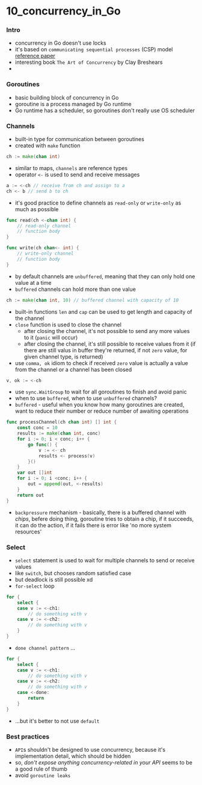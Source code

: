 # 10_concurrency_in_Go

### Intro
* concurrency in Go doesn't use locks
* it's based on `communicating sequential processes` (CSP) model [reference paper](https://dl.acm.org/doi/pdf/10.1145/359576.359585)
* interesting book `The Art of Concurrency` by Clay Breshears
* 

### Goroutines 
* basic building block of concurrency in Go
* goroutine is a process managed by Go runtime
* Go runtime has a scheduler, so goroutines don't really use OS scheduler

### Channels
* built-in type for communication between goroutines
* created with `make` function
```go 
ch := make(chan int)
```
* similar to maps, `channels` are reference types
* operator `<-` is used to send and receive messages
```go
a := <-ch // receive from ch and assign to a
ch <- b // send b to ch
```
* it's good practice to define channels as `read-only` or `write-only` as much as possible
```go 
func read(ch <-chan int) {
    // read-only channel
    // function body
}

func write(ch chan<- int) {
    // write-only channel
    // function body
}
```
* by default channels are `unbuffered`, meaning that they can only hold one value at a time
* `buffered` channels can hold more than one value
```go
ch := make(chan int, 10) // buffered channel with capacity of 10
```
* built-in functions `len` and `cap` can be used to get length and capacity of the channel
* `close` function is used to close the channel
    - after closing the channel, it's not possible to send any more values to it (`panic` will occur)
    - after closing the channel, it's still possible to receive values from it (if there are still valus in buffer they're returned, if not `zero` value, for given channel type, is returned)
* use `comma, ok` idiom to check if received `zero` value is actually a value from the channel or a channel has been closed
```go
v, ok := <-ch
```
* use `sync.WaitGroup` to wait for all goroutines to finish and avoid panic
* when to use `buffered`, when to use `unbuffered` channels?
* `buffered` - useful when you know how many goroutines are created, want to reduce their number or reduce number of awaiting operations
```go
func processChannel(ch chan int) [] int {
    const conc = 10
    results := make(chan int, conc)
    for i := 0; i < conc; i++ {
        go func() {
            v := <- ch
            results <- process(v)
        }()
    }
    var out []int
    for i := 0; i <conc; i++ {
        out = append(out, <-results)
    }
    return out
}
```
* `backpressure` mechanism - basically, there is a buffered channel with *chips*, befere doing thing, goroutine tries to obtain a chip, if it succeeds, it can do the action, if it fails there is error like 'no more system resources'

### Select 
* `select` statement is used to wait for multiple channels to send or receive values
* like `switch`, but chooses random satisfied case
* but deadlock is still possible xd
* `for-select` loop
```go
for {
    select {
    case v := <-ch1:
        // do something with v
    case v := <-ch2:
        // do something with v
    }
}
```
* `done channel pattern` ...
```go
for {
    select {
    case v := <-ch1:
        // do something with v
    case v := <-ch2:
        // do something with v
    case <-done:
        return
    }
}
```
* ...but it's better to not use `default`

### Best practices
* `API`s shouldn't be designed to use concurrency, because it's implementation detail, which should be hidden
* so, *don't expose anything concurrency-related in your API* seems to be a good rule of thumb
* avoid `goroutine leaks` 
